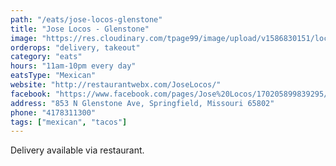 ```yaml
---
path: "/eats/jose-locos-glenstone"
title: "Jose Locos - Glenstone"
image: "https://res.cloudinary.com/tpage99/image/upload/v1586830151/local417eats/local417eatslogo.png"
orderops: "delivery, takeout"
category: "eats"
hours: "11am-10pm every day"
eatsType: "Mexican"
website: "http://restaurantwebx.com/JoseLocos/"
facebook: "https://www.facebook.com/pages/Jose%20Locos/170205899839295/"
address: "853 N Glenstone Ave, Springfield, Missouri 65802"
phone: "4178311300"
tags: ["mexican", "tacos"]
---
```


Delivery available via restaurant.
